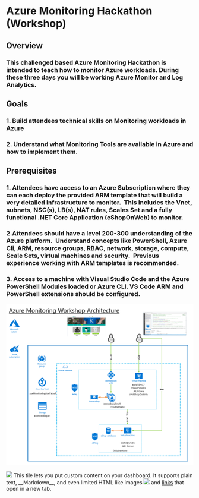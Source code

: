 # Azure Monitoring Hackathon (Workshop)

## Overview

### This challenged based Azure Monitoring Hackathon is intended to teach how to monitor Azure workloads. During these three days you will be working Azure Monitor and Log Analytics.


## Goals

### 1. Build attendees technical skills on Monitoring workloads in Azure

### 2. Understand what Monitoring Tools are available in Azure and how to implement them.  

## Prerequisites

### 1. Attendees have access to an Azure Subscription where they can each deploy the provided ARM template that will build a very detailed infrastructure to monitor.  This includes the Vnet, subnets, NSG(s), LB(s), NAT rules, Scales Set and a fully functional .NET Core Application (eShopOnWeb) to monitor.

### 2.Attendees should have a level 200-300 understanding of the Azure platform.  Understand concepts like PowerShell, Azure Cli, ARM, resource groups, RBAC, network, storage, compute, Scale Sets, virtual machines and security.  Previous experience working with ARM templates is recommended.

### 3. Access to a machine with Visual Studio Code and the Azure PowerShell Modules loaded or Azure CLI.  VS Code ARM and PowerShell extensions should be configured.

![alt text](https://github.com/maxserg/AzureMonitoringWorkshop/blob/master/monitoringdiagram.png)

<img width='50' src='https://pngicon.ru/file/uploads/microsoft.png'/>
This tile lets you put custom content on your dashboard. It supports plain text, __Markdown__, and even limited HTML like images <img width='10' src='https://ms.portal.azure.com/favicon.ico'/> and <a href='https://azure.microsoft.com' target='_blank'>links</a> that open in a new tab.